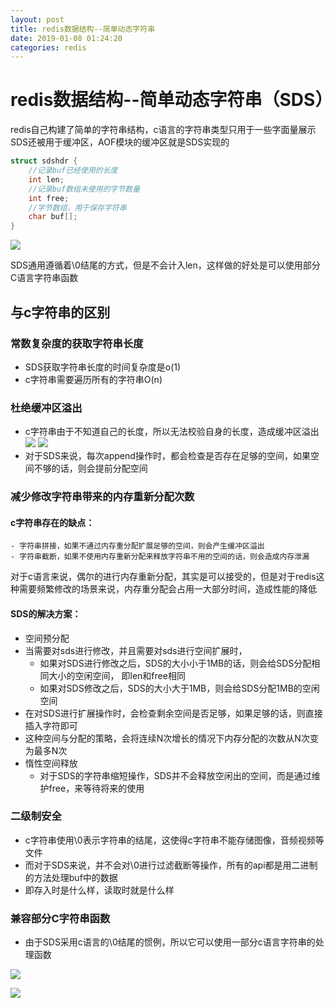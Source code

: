```yaml
--- 
layout: post 
title: redis数据结构--简单动态字符串 
date: 2019-01-08 01:24:20 
categories: redis 
---
```

# redis数据结构--简单动态字符串（SDS）
redis自己构建了简单的字符串结构，c语言的字符串类型只用于一些字面量展示    
SDS还被用于缓冲区，AOF模块的缓冲区就是SDS实现的
```c
struct sdshdr {
    //记录buf已经使用的长度
    int len;
    //记录buf数组未使用的字节数量
    int free;
    //字节数组，用于保存字符串
    char buf[];
}
```
![](https://cdn.jsdelivr.net/gh/nber1994/fu0k@master/uPic/20181115155008537_833883931.png)

SDS通用遵循着\0结尾的方式，但是不会计入len，这样做的好处是可以使用部分C语言字符串函数
## 与c字符串的区别
### 常数复杂度的获取字符串长度
- SDS获取字符串长度的时间复杂度是o(1)    
- c字符串需要遍历所有的字符串O(n)    

### 杜绝缓冲区溢出
- c字符串由于不知道自己的长度，所以无法校验自身的长度，造成缓冲区溢出
![](https://cdn.jsdelivr.net/gh/nber1994/fu0k@master/uPic/20181115160028745_608947995.png)
![](https://cdn.jsdelivr.net/gh/nber1994/fu0k@master/uPic/20181115160043863_1829374010.png)
- 对于SDS来说，每次append操作时，都会检查是否存在足够的空间，如果空间不够的话，则会提前分配空间

### 减少修改字符串带来的内存重新分配次数
#### c字符串存在的缺点：
    - 字符串拼接，如果不通过内存重分配扩展足够的空间，则会产生缓冲区溢出
    - 字符串截断，如果不使用内存重新分配来释放字符串不用的空间的话，则会造成内存泄漏
 对于c语言来说，偶尔的进行内存重新分配，其实是可以接受的，但是对于redis这种需要频繁修改的场景来说，内存重分配会占用一大部分时间，造成性能的降低

#### SDS的解决方案：
- 空间预分配
- 当需要对sds进行修改，并且需要对sds进行空间扩展时，
    - 如果对SDS进行修改之后，SDS的大小小于1MB的话，则会给SDS分配相同大小的空闲空间， 即len和free相同
    - 如果对SDS修改之后，SDS的大小大于1MB，则会给SDS分配1MB的空闲空间
- 在对SDS进行扩展操作时，会检查剩余空间是否足够，如果足够的话，则直接插入字符即可
- 这种空间与分配的策略，会将连续N次增长的情况下内存分配的次数从N次变为最多N次
- 惰性空间释放
    - 对于SDS的字符串缩短操作，SDS并不会释放空闲出的空间，而是通过维护free，来等待将来的使用

### 二级制安全
- c字符串使用\0表示字符串的结尾，这使得c字符串不能存储图像，音频视频等文件
- 而对于SDS来说，并不会对\0进行过滤截断等操作，所有的api都是用二进制的方法处理buf中的数据    
- 即存入时是什么样，读取时就是什么样

### 兼容部分C字符串函数
- 由于SDS采用c语言的\0结尾的惯例，所以它可以使用一部分c语言字符串的处理函数

![](https://cdn.jsdelivr.net/gh/nber1994/fu0k@master/uPic/20181115163544261_765611971.png)

![](https://cdn.jsdelivr.net/gh/nber1994/fu0k@master/uPic/20181115163615120_2065867420.png)
